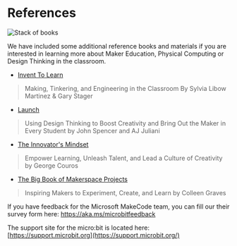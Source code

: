 # References

![Stack of books](/static/courses/csintro/books.png)

We have included some additional reference books and materials if you are interested in learning more about Maker Education, Physical Computing or Design Thinking in the classroom.

* [Invent To Learn](http://inventtolearn.com/)

>   Making, Tinkering, and Engineering in the Classroom By Sylvia Libow Martinez & Gary Stager
	
* [Launch](http://thelaunchcycle.com/)

>	Using Design Thinking to Boost Creativity and Bring Out the Maker in Every Student by John Spencer and AJ Juliani
	
* [The Innovator's Mindset](http://georgecouros.ca/blog/archives/5715)

>	Empower Learning, Unleash Talent, and Lead a Culture of Creativity
by George Couros
	
* [The Big Book of Makerspace Projects](https://colleengraves.org/bigmakerbook/)

>   Inspiring Makers to Experiment, Create, and Learn by Colleen Graves
	
If you have feedback for the Microsoft MakeCode team, you can fill our their survey form here: https://aka.ms/microbitfeedback

The support site for the micro:bit is located here: [https://support.microbit.org](https://support.microbit.org/)


